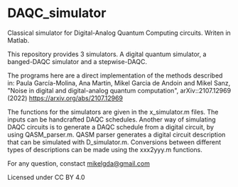 # DAQC_simulator
Classical simulator for Digital-Analog Quantum Computing circuits. Writen in Matlab.

This repository provides 3 simulators. A digital quantum simulator, a banged-DAQC simulator and a stepwise-DAQC.

The programs here are a direct implementation of the methods described in:
Paula García-Molina, Ana Martin, Mikel Garcia de Andoin and Mikel Sanz, "Noise in digital and digital-analog quantum computation", arXiv::2107.12969 (2022)
https://arxiv.org/abs/2107.12969

The functions for the simulators are given in the x_simulator.m files.
The inputs can be handcrafted DAQC schedules.
Another way of simulating DAQC circuits is to generate a DAQC schedule from a digital circuit, by using QASM_parser.m.
QASM parser generates a digital circuit description that can be simulated with D_simulator.m.
Conversions between different types of descriptions can be made using the xxx2yyy.m functions.

For any question, constact mikelgda@gmail.com

Licensed under CC BY 4.0
